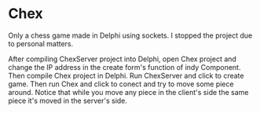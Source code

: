 # Chex
Only a chess game made in Delphi using sockets. I stopped the project due to personal matters.

After compiling ChexServer project into Delphi, open Chex project and change the IP address in 
the create form's function of indy Component. Then compile Chex project in Delphi. 
Run ChexServer and click to create game. Then run Chex and click to conect and try to move some 
piece around. Notice that while you move any piece in the client's side the same piece it's moved
in the server's side. 
